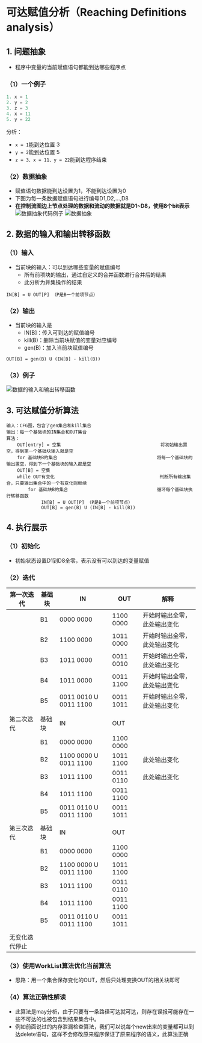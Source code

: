 # 可达赋值分析（Reaching Definitions analysis）

## 1. 问题抽象

* 程序中变量的当前赋值语句都能到达哪些程序点

### （1）一个例子

```cpp
1. x = 1
2. y = 2
3. z = 3
4. x = 11
5. y = 22
```

分析：

* `x = 1`能到达位置 3
* `y = 2`能到达位置 5
* `z = 3、x = 11、y = 22`能到达程序结束

### （2）数据抽象

* 赋值语句数据能到达设置为1，不能到达设置为0
* 下图为每一条数据赋值语句进行编号D1,D2,...,D8
* **在控制流图边上节点处理的数据和流动的数据就是D1~D8，使用8个bit表示**
![数据抽象代码例子](image/入门/数据抽象代码例子.png)
![数据抽象](image/入门/数据抽象.png)

## 2. 数据的输入和输出转移函数

### （1）输入

* 当前块的输入：可以到达哪些变量的赋值编号
  * 所有前项块的输出，通过自定义的合并函数进行合并后的结果
  * 此分析为并集操作的结果

```
IN[B] = U OUT[P] （P是B一个前项节点）
```

### （2）输出

* 当前块的输入是
  * IN[B]：传入可到达的赋值编号
  * kill(B)：删除当前块赋值的变量对应编号
  * gen(B)：加入当前块赋值编号

```
OUT[B] = gen(B) U (IN[B] - kill(B)) 
```

### （3）例子

![数据的输入和输出转移函数](image/入门/数据的输入和输出转移函数.png)

## 3. 可达赋值分析算法

```
输入：CFG图，包含了gen集合和kill集合
输出：每一个基础块的IN集合和OUT集合
算法：
    OUT[entry] = 空集                                     将初始输出置空，得到第一个基础块输入就是空
    for 基础块B的集合                                     将每一个基础块的输出置空，得到下一个基础块的输入都是空
	OUT[B] = 空集
    while OUT有变化                                       判断所有输出集合，只要输出集合中的一个有变化则继续  
        for 基础块B的集合                                 循环每个基础块执行转移函数
             IN[B] = U OUT[P] （P是B一个前项节点）
             OUT[B] = gen(B) U (IN[B] - kill(B))
```

## 4. 执行展示

### （1）初始化

* 初始状态设置D1到D8全零，表示没有可以到达的变量赋值

### （2）迭代

| 第一次迭代     | 基础块 | IN                      | OUT       | 解释                         |
| -------------- | ------ | ----------------------- | --------- | ---------------------------- |
|                | B1     | 0000 0000               | 1100 0000 | 开始时输出全零，此处输出变化 |
|                | B2     | 1100 0000               | 1011 0000 | 开始时输出全零，此处输出变化 |
|                | B3     | 1011 0000               | 0011 0010 | 开始时输出全零，此处输出变化 |
|                | B4     | 1011 0000               | 0011 1100 | 开始时输出全零，此处输出变化 |
|                | B5     | 0011 0010 U 0011 1100   | 0011 1011 | 开始时输出全零，此处输出变化 |
|                |        |                         |           |                              |
| 第二次迭代     | 基础块 | IN                      | OUT       |                              |
|                | B1     | 0000 0000               | 1100 0000 |                              |
|                | B2     | 1100 0000 U  0011 1100 | 1011 1100 | 此处输出变化                 |
|                | B3     | 1011 1100               | 0011 0110 | 此处输出变化                 |
|                | B4     | 1011 1100               | 0011 1100 |                              |
|                | B5     | 0011 0110 U 0011 1100   | 0011 1011 |                              |
|                |        |                         |           |                              |
| 第三次迭代     | 基础块 | IN                      | OUT       |                              |
|                | B1     | 0000 0000               | 1100 0000 |                              |
|                | B2     | 1100 0000 U 0011 1100   | 1011 1100 |                              |
|                | B3     | 1011 1100               | 0011 0110 |                              |
|                | B4     | 1011 1100               | 0011 1100 |                              |
|                | B5     | 0011 0110 U 0011 1100   | 0011 1011 |                              |
|                |        |                         |           |                              |
| 无变化迭代停止 |        |                         |           |                              |

### （3）使用WorkList算法优化当前算法

* 思路：用一个集合保存变化的OUT，然后只处理变换OUT的相关块即可

### （4）算法正确性解读

* 此算法是may分析，由于只要有一条路径可达就可达，则存在误报可能存在一些不可达的也被包含到结果集合中。
* 例如前面说过的内存泄漏检查算法，我们可以说每个new出来的变量都可以到达delete语句，这样不会修改原来程序保证了原来程序的语义，此算法正确